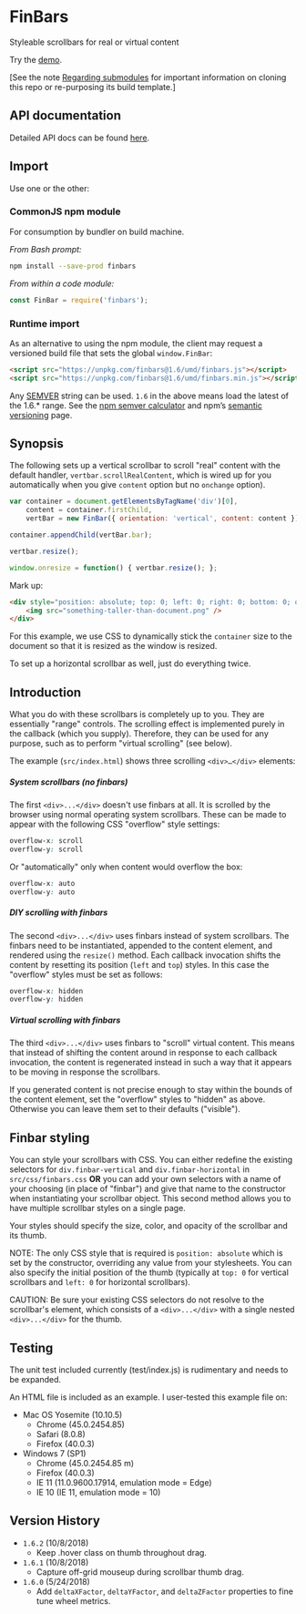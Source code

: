 # FinBars
Styleable scrollbars for real or virtual content

Try the [demo](https://fin-hypergrid.github.io/finbars/demo.html).

\[See the note [Regarding submodules](https://github.com/fin-hypergrid/rectangular#regarding-submodules) for important information on cloning this repo or re-purposing its build template.\]

## API documentation

Detailed API docs can be found [here](http://fin-hypergrid.github.io/finbars/FinBar.html).

## Import

Use one or the other:

### CommonJS npm module
For consumption by bundler on build machine.

_From Bash prompt:_
```bash
npm install --save-prod finbars
```
_From within a code module:_
```javascript
const FinBar = require('finbars');
```

### Runtime import
As an alternative to using the npm module, the client may request a versioned build file that sets the global `window.FinBar`:
```html
<script src="https://unpkg.com/finbars@1.6/umd/finbars.js"></script>
<script src="https://unpkg.com/finbars@1.6/umd/finbars.min.js"></script>
```
Any [SEMVER](//semver.org) string can be used. `1.6` in the above means load the latest of the 1.6.* range. See the [npm semver calculator](//semver.npmjs.com) and npm’s [semantic versioning](https://docs.npmjs.com/misc/semver) page.

## Synopsis

The following sets up a vertical scrollbar to scroll "real" content with the default handler, `vertbar.scrollRealContent`, which is wired up for you automatically when you give `content` option but no `onchange` option).
```javascript
var container = document.getElementsByTagName('div')[0],
    content = container.firstChild,
    vertBar = new FinBar({ orientation: 'vertical', content: content });

container.appendChild(vertBar.bar);

vertbar.resize();

window.onresize = function() { vertbar.resize(); };

```
Mark up:
```html
<div style="position: absolute; top: 0; left: 0; right: 0; bottom: 0; overflow: hidden;">
    <img src="something-taller-than-document.png" />
</div>
```
For this example, we use CSS to dynamically stick the `container` size to the document so that it is resized as the window is resized.

To set up a horizontal scrollbar as well, just do everything twice.

## Introduction

What you do with these scrollbars is completely up to you. They are essentially "range" controls. The scrolling effect is implemented purely in the callback (which you supply). Therefore, they can be used for any purpose, such as to perform "virtual scrolling" (see below).

The example (`src/index.html`) shows three scrolling `<div>…</div>` elements:

##### System scrollbars (no finbars)
The first `<div>...</div>` doesn't use finbars at all. It is scrolled by the browser using normal operating system scrollbars. These can be made to appear with the following CSS "overflow" style settings:

```css
overflow-x: scroll
overflow-y: scroll
```

Or "automatically" only when content would overflow the box:

```css
overflow-x: auto
overflow-y: auto
```

##### DIY scrolling with finbars
The second `<div>...</div>` uses finbars instead of system scrollbars. The finbars need to be instantiated, appended to the content element, and rendered using the `resize()` method. Each callback invocation shifts the content by resetting its position (`left` and `top`) styles. In this case the "overflow" styles must be set as follows:

```css
overflow-x: hidden
overflow-y: hidden
```

##### Virtual scrolling with finbars

The third `<div>...</div>` uses finbars to "scroll" virtual content. This means that instead of shifting the content around in response to each callback invocation, the content is regenerated instead in such a way that it appears to be moving in response the scrollbars.

If you generated content is not precise enough to stay within the bounds of the content element, set the "overflow" styles to "hidden" as above. Otherwise you can leave them set to their defaults ("visible").

## Finbar styling

You can style your scrollbars with CSS. You can either redefine the existing selectors for `div.finbar-vertical` and `div.finbar-horizontal` in `src/css/finbars.css` **OR** you can add your own selectors with a name of your choosing (in place of "finbar") and give that name to the constructor when instantiating your scrollbar object. This second method allows you to have multiple scrollbar styles on a single page.

Your styles should specify the size, color, and opacity of the scrollbar and its thumb.

NOTE: The only CSS style that is required is `position: absolute` which is set by the constructor, overriding any value from your stylesheets. You can also specify the initial position of the thumb (typically at `top: 0` for vertical scrollbars and `left: 0` for horizontal scrollbars).

CAUTION: Be sure your existing CSS selectors do not resolve to the scrollbar's element, which consists of a `<div>...</div>` with a single nested `<div>...</div>` for the thumb.

## Testing

The unit test included currently (test/index.js) is rudimentary and needs to be expanded.

An HTML file is included as an example. I user-tested this example file on:

* Mac OS Yosemite (10.10.5)
    * Chrome (45.0.2454.85)
    * Safari (8.0.8)
    * Firefox (40.0.3)
* Windows 7 (SP1)
    * Chrome (45.0.2454.85 m)
    * Firefox (40.0.3)
    * IE 11 (11.0.9600.17914, emulation mode = Edge)
    * IE 10 (IE 11, emulation mode = 10)

## Version History
* `1.6.2` (10/8/2018)
   * Keep .hover class on thumb throughout drag.
* `1.6.1` (10/8/2018)
   * Capture off-grid mouseup during scrollbar thumb drag.
* `1.6.0` (5/24/2018)
   * Add `deltaXFactor`, `deltaYFactor`, and `deltaZFactor` properties to fine tune wheel metrics.
